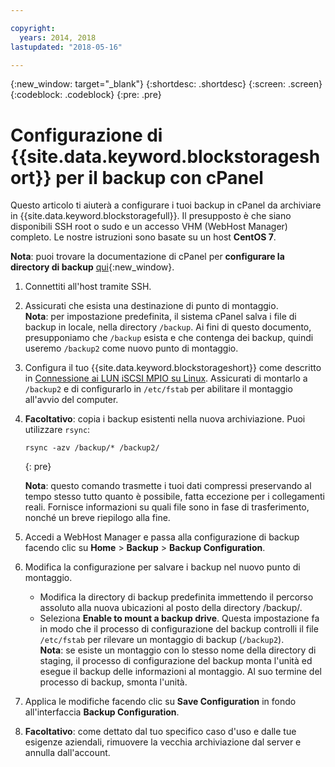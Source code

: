 ```yaml
---

copyright:
  years: 2014, 2018
lastupdated: "2018-05-16"

---
```

{:new_window: target="_blank"}
{:shortdesc: .shortdesc}
{:screen: .screen}
{:codeblock: .codeblock}
{:pre: .pre}
 
# Configurazione di {{site.data.keyword.blockstorageshort}} per il backup con cPanel

Questo articolo ti aiuterà a configurare i tuoi backup in cPanel da archiviare in {{site.data.keyword.blockstoragefull}}. Il presupposto è che siano disponibili SSH root o sudo e un accesso VHM (WebHost Manager) completo. Le nostre istruzioni sono basate su un host **CentOS 7**.

**Nota**: puoi trovare la documentazione di cPanel per **configurare la directory di backup** [qui](https://docs.cpanel.net/display/68Docs/Backup+Configuration#BackupConfiguration-ConfigureBackupDirectory){:new_window}.

1. Connettiti all'host tramite SSH.

2. Assicurati che esista una destinazione di punto di montaggio.<br />
   **Nota**: per impostazione predefinita, il sistema cPanel salva i file di backup in locale, nella directory `/backup`. Ai fini di questo documento, presupponiamo che `/backup` esista e che contenga dei backup, quindi useremo `/backup2` come nuovo punto di montaggio.
   
3. Configura il tuo {{site.data.keyword.blockstorageshort}} come descritto in [Connessione ai LUN iSCSI MPIO su Linux](accessing_block_storage_linux.html). Assicurati di montarlo a `/backup2` e di configurarlo in `/etc/fstab` per abilitare il montaggio all'avvio del computer.

4. **Facoltativo**: copia i backup esistenti nella nuova archiviazione. Puoi utilizzare `rsync`:
   ```
   rsync -azv /backup/* /backup2/
   ```
   {: pre}
    
    **Nota**: questo comando trasmette i tuoi dati compressi preservando al tempo stesso tutto quanto è possibile, fatta eccezione per i collegamenti reali. Fornisce informazioni su quali file sono in fase di trasferimento, nonché un breve riepilogo alla fine.
    
5. Accedi a WebHost Manager e passa alla configurazione di backup facendo clic su **Home** > **Backup** > **Backup Configuration**.

6. Modifica la configurazione per salvare i backup nel nuovo punto di montaggio. 
    - Modifica la directory di backup predefinita immettendo il percorso assoluto alla nuova ubicazioni al posto della directory /backup/. 
    - Seleziona **Enable to mount a backup drive**. Questa impostazione fa in modo che il processo di configurazione del backup controlli il file `/etc/fstab` per rilevare un montaggio di backup (`/backup2`). <br /> **Nota**: se esiste un montaggio con lo stesso nome della directory di staging, il processo di configurazione del backup monta l'unità ed esegue il backup delle informazioni al montaggio. Al suo termine del processo di backup, smonta l'unità. 

7. Applica le modifiche facendo clic su **Save Configuration** in fondo all'interfaccia **Backup Configuration**.

8. **Facoltativo**: come dettato dal tuo specifico caso d'uso e dalle tue esigenze aziendali, rimuovere la vecchia archiviazione dal server e annulla dall'account.

